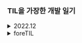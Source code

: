 ### TIL을 가장한 개발 일기

<details>
<summary>2022.12</summary>
<div markdown="1">

[221205 근황과 타입스크립트](https://github.com/waveinyu/TIL/blob/main/2022-12-05.md)<br>
[221206 의문의 넥스트](https://github.com/waveinyu/TIL/blob/main/2022-12-06.md)<br>
[221207 0레벨과 나](https://github.com/waveinyu/TIL/blob/main/2022-12-07.md)<br>
[221208 복기의 중요성](https://github.com/waveinyu/TIL/blob/main/2022-12-08.md)<br>
[221226 드디어 주니어](https://github.com/waveinyu/TIL/blob/main/2022-12-26.md)<br>

</div>
</details>

<details>
<summary>foreTIL</summary>
<div markdown="1">

[221117 근황 및 계획](https://github.com/waveinyu/TIL/blob/main/2022-11-17.md)<br>
[220921](https://github.com/waveinyu/TIL/blob/main/2022-09-21.md)<br>
[220920](https://github.com/waveinyu/TIL/blob/main/2022-09-20.md)<br>
[220916](https://github.com/waveinyu/TIL/blob/main/2022-09-16.md)<br>
[220915](https://github.com/waveinyu/TIL/blob/main/2022-09-15.md)<br>

</div>
</details>
